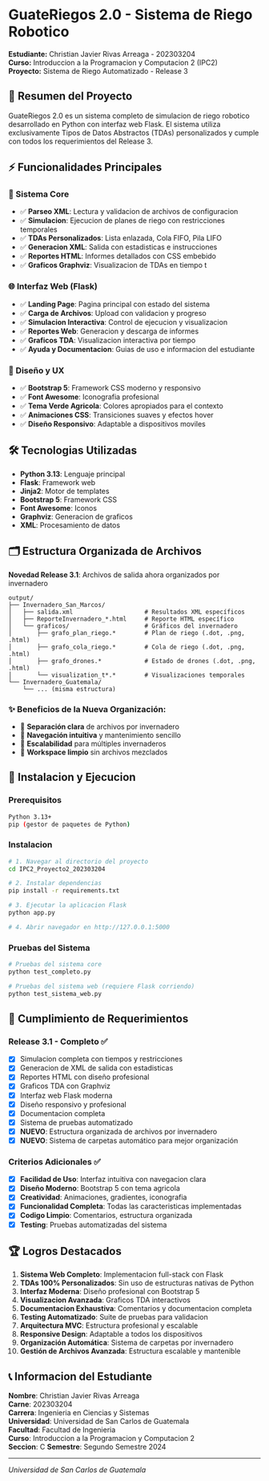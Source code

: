 # GuateRiegos 2.0 - Sistema de Riego Robotico

**Estudiante:** Christian Javier Rivas Arreaga - 202303204  
**Curso:** Introduccion a la Programacion y Computacion 2 (IPC2)  
**Proyecto:** Sistema de Riego Automatizado - Release 3

## 🚀 Resumen del Proyecto

GuateRiegos 2.0 es un sistema completo de simulacion de riego robotico desarrollado en Python con interfaz web Flask. El sistema utiliza exclusivamente Tipos de Datos Abstractos (TDAs) personalizados y cumple con todos los requerimientos del Release 3.

## ⚡ Funcionalidades Principales

### 🔄 Sistema Core

- ✅ **Parseo XML**: Lectura y validacion de archivos de configuracion
- ✅ **Simulacion**: Ejecucion de planes de riego con restricciones temporales
- ✅ **TDAs Personalizados**: Lista enlazada, Cola FIFO, Pila LIFO
- ✅ **Generacion XML**: Salida con estadisticas e instrucciones
- ✅ **Reportes HTML**: Informes detallados con CSS embebido
- ✅ **Graficos Graphviz**: Visualizacion de TDAs en tiempo t

### 🌐 Interfaz Web (Flask)

- ✅ **Landing Page**: Pagina principal con estado del sistema
- ✅ **Carga de Archivos**: Upload con validacion y progreso
- ✅ **Simulacion Interactiva**: Control de ejecucion y visualizacion
- ✅ **Reportes Web**: Generacion y descarga de informes
- ✅ **Graficos TDA**: Visualizacion interactiva por tiempo
- ✅ **Ayuda y Documentacion**: Guias de uso e informacion del estudiante

### 🎨 Diseño y UX

- ✅ **Bootstrap 5**: Framework CSS moderno y responsivo
- ✅ **Font Awesome**: Iconografia profesional
- ✅ **Tema Verde Agricola**: Colores apropiados para el contexto
- ✅ **Animaciones CSS**: Transiciones suaves y efectos hover
- ✅ **Diseño Responsivo**: Adaptable a dispositivos moviles

## 🛠️ Tecnologias Utilizadas

- **Python 3.13**: Lenguaje principal
- **Flask**: Framework web
- **Jinja2**: Motor de templates
- **Bootstrap 5**: Framework CSS
- **Font Awesome**: Iconos
- **Graphviz**: Generacion de graficos
- **XML**: Procesamiento de datos

## 🗂️ Estructura Organizada de Archivos

**Novedad Release 3.1**: Archivos de salida ahora organizados por invernadero

```
output/
├── Invernadero_San_Marcos/
│   ├── salida.xml                    # Resultados XML específicos
│   ├── ReporteInvernadero_*.html     # Reporte HTML específico
│   └── graficos/                     # Gráficos del invernadero
│       ├── grafo_plan_riego.*        # Plan de riego (.dot, .png, .html)
│       ├── grafo_cola_riego.*        # Cola de riego (.dot, .png, .html)
│       ├── grafo_drones.*            # Estado de drones (.dot, .png, .html)
│       └── visualization_t*.*        # Visualizaciones temporales
└── Invernadero_Guatemala/
    └── ... (misma estructura)
```

### ✨ Beneficios de la Nueva Organización:

- 🎯 **Separación clara** de archivos por invernadero
- 📁 **Navegación intuitiva** y mantenimiento sencillo
- 🔧 **Escalabilidad** para múltiples invernaderos
- 🧹 **Workspace limpio** sin archivos mezclados

## 🚦 Instalacion y Ejecucion

### Prerequisitos

```bash
Python 3.13+
pip (gestor de paquetes de Python)
```

### Instalacion

```bash
# 1. Navegar al directorio del proyecto
cd IPC2_Proyecto2_202303204

# 2. Instalar dependencias
pip install -r requirements.txt

# 3. Ejecutar la aplicacion Flask
python app.py

# 4. Abrir navegador en http://127.0.0.1:5000
```

### Pruebas del Sistema

```bash
# Pruebas del sistema core
python test_completo.py

# Pruebas del sistema web (requiere Flask corriendo)
python test_sistema_web.py
```

## 🎯 Cumplimiento de Requerimientos

### Release 3.1 - Completo ✅

- [x] Simulacion completa con tiempos y restricciones
- [x] Generacion de XML de salida con estadisticas
- [x] Reportes HTML con diseño profesional
- [x] Graficos TDA con Graphviz
- [x] Interfaz web Flask moderna
- [x] Diseño responsivo y profesional
- [x] Documentacion completa
- [x] Sistema de pruebas automatizado
- [x] **NUEVO**: Estructura organizada de archivos por invernadero
- [x] **NUEVO**: Sistema de carpetas automático para mejor organización

### Criterios Adicionales ✅

- [x] **Facilidad de Uso**: Interfaz intuitiva con navegacion clara
- [x] **Diseño Moderno**: Bootstrap 5 con tema agricola
- [x] **Creatividad**: Animaciones, gradientes, iconografia
- [x] **Funcionalidad Completa**: Todas las caracteristicas implementadas
- [x] **Codigo Limpio**: Comentarios, estructura organizada
- [x] **Testing**: Pruebas automatizadas del sistema

## 🏆 Logros Destacados

1. **Sistema Web Completo**: Implementacion full-stack con Flask
2. **TDAs 100% Personalizados**: Sin uso de estructuras nativas de Python
3. **Interfaz Moderna**: Diseño profesional con Bootstrap 5
4. **Visualizacion Avanzada**: Graficos TDA interactivos
5. **Documentacion Exhaustiva**: Comentarios y documentacion completa
6. **Testing Automatizado**: Suite de pruebas para validacion
7. **Arquitectura MVC**: Estructura profesional y escalable
8. **Responsive Design**: Adaptable a todos los dispositivos
9. **Organización Automática**: Sistema de carpetas por invernadero
10. **Gestión de Archivos Avanzada**: Estructura escalable y mantenible

## 📞 Informacion del Estudiante

**Nombre**: Christian Javier Rivas Arreaga  
**Carne**: 202303204  
**Carrera**: Ingenieria en Ciencias y Sistemas  
**Universidad**: Universidad de San Carlos de Guatemala  
**Facultad**: Facultad de Ingenieria  
**Curso**: Introduccion a la Programacion y Computacion 2  
**Seccion**: C
**Semestre**: Segundo Semestre 2024

---

_Universidad de San Carlos de Guatemala_
